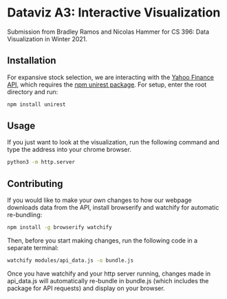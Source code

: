 # Dataviz A3: Interactive Visualization

Submission from Bradley Ramos and Nicolas Hammer for CS 396: Data Visualization in Winter 2021.

## Installation

For expansive stock selection, we are interacting with the [Yahoo Finance API](https://blog.api.rakuten.net/api-tutorial-yahoo-finance/), which requires the [npm unirest package](https://www.npmjs.com/package/unirest). For setup, enter the root directory and run:

```bash
npm install unirest
```


## Usage
If you just want to look at the visualization, run the following command and type the address into your chrome browser.
```bash
python3 -m http.server
```


## Contributing
If you would like to make your own changes to how our webpage downloads data from the API, install browserify and watchify for automatic re-bundling:
```bash
npm install -g browserify watchify
```
Then, before you start making changes, run the following code in a separate terminal:
```bash
watchify modules/api_data.js -o bundle.js
```
Once you have watchify and your http server running, changes made in api_data.js will automatically re-bundle in bundle.js (which includes the package for API requests) and display on your browser.